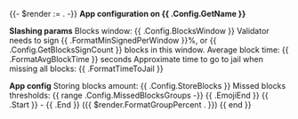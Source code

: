 {{- $render := . -}}
**App configuration on {{ .Config.GetName }}**

**Slashing params**
Blocks window: {{ .Config.BlocksWindow }}
Validator needs to sign {{ .FormatMinSignedPerWindow }}%, or {{ .Config.GetBlocksSignCount }} blocks in this window.
Average block time: {{ .FormatAvgBlockTime }} seconds
Approximate time to go to jail when missing all blocks: {{ .FormatTimeToJail }}

**App config**
Storing blocks amount: {{ .Config.StoreBlocks }}
Missed blocks thresholds:
{{ range .Config.MissedBlocksGroups -}}
{{ .EmojiEnd }} {{ .Start }} - {{ .End }} ({{ $render.FormatGroupPercent . }})
{{ end }}
